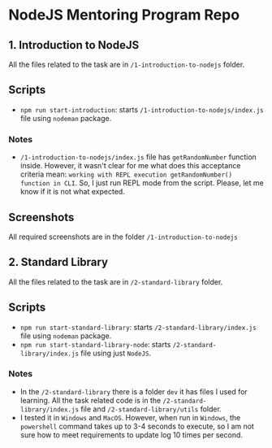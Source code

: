 # NodeJS Mentoring Program Repo

## 1. Introduction to NodeJS

All the files related to the task are in `/1-introduction-to-nodejs` folder.

## Scripts

- `npm run start-introduction`: starts `/1-introduction-to-nodejs/index.js` file using `nodeman` package.

### Notes

- `/1-introduction-to-nodejs/index.js` file has `getRandomNumber` function inside. However, it wasn't clear for me what does this acceptance criteria mean: `working with REPL execution getRandomNumber() function in CLI`. So, I just run REPL mode from the script. Please, let me know if it is not what expected.

## Screenshots

All required screenshots are in the folder `/1-introduction-to-nodejs`

## 2. Standard Library

All the files related to the task are in `/2-standard-library` folder.

## Scripts

- `npm run start-standard-library`: starts `/2-standard-library/index.js` file using `nodeman` package.
- `npm run start-standard-library-node`: starts `/2-standard-library/index.js` file using just `NodeJS`.

### Notes

- In the `/2-standard-library` there is a folder `dev` it has files I used for learning. All the task related code is in the `/2-standard-library/index.js` file and `/2-standard-library/utils` folder.
- I tested it in `Windows` and `MacOS`. However, when run in `Windows`, the `powershell` command takes up to 3-4 seconds to execute, so I am not sure how to meet requirements to update log 10 times per second.
